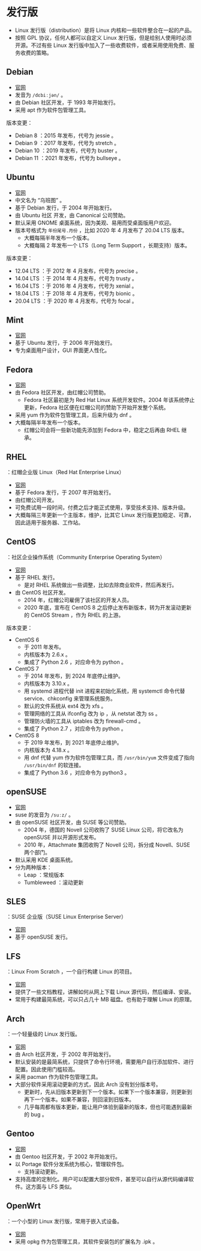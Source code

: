 # 发行版

- Linux 发行版（distribution）是将 Linux 内核和一些软件整合在一起的产品。
- 按照 GPL 协议，任何人都可以自定义 Linux 发行版，但是给别人使用时必须开源。不过有些 Linux 发行版中加入了一些收费软件，或者采用使用免费、服务收费的策略。

## Debian

- [官网](https://www.debian.org/)
- 发音为 `/dɛbiːjən/` 。
- 由 Debian 社区开发，于 1993 年开始发行。
- 采用 apt 作为软件包管理工具。

版本变更：
- Debian 8  ：2015 年发布，代号为 jessie  。
- Debian 9  ：2017 年发布，代号为 stretch 。
- Debian 10 ：2019 年发布，代号为 buster 。
- Debian 11 ：2021 年发布，代号为 bullseye 。

## Ubuntu

- [官网](https://ubuntu.com/)
- 中文名为 “乌班图” 。
- 基于 Debian 发行，于 2004 年开始发行。
- 由 Ubuntu 社区 开发，由 Canonical 公司赞助。
- 默认采用 GNOME 桌面系统，因为美观、易用而受桌面版用户欢迎。
- 版本号格式为 ` 年份尾号.月份 ` ，比如 2020 年 4 月发布了 20.04 LTS 版本。
  - 大概每隔半年发布一个版本。
  - 大概每隔 2 年发布一个 LTS（Long Term Support ，长期支持）版本。

版本变更：
- 12.04 LTS ：于 2012 年 4 月发布，代号为 precise 。
- 14.04 LTS ：于 2014 年 4 月发布，代号为 trusty 。
- 16.04 LTS ：于 2016 年 4 月发布，代号为 xenial 。
- 18.04 LTS ：于 2018 年 4 月发布，代号为 bionic 。
- 20.04 LTS ：于 2020 年 4 月发布，代号为 focal 。

## Mint

- [官网](https://www.linuxmint.com/)
- 基于 Ubuntu 发行，于 2006 年开始发行。
- 专为桌面用户设计，GUI 界面更人性化。

## Fedora

- [官网](https://getfedora.org/)
- 由 Fedora 社区开发，由红帽公司赞助。
  - Fedora 社区最初是为 Red Hat Linux 系统开发软件。2004 年该系统停止更新，Fedora 社区便在红帽公司的赞助下开始开发整个系统。
- 采用 yum 作为软件包管理工具，后来升级为 dnf 。
- 大概每隔半年发布一个版本。
  - 红帽公司会将一些新功能先添加到 Fedora 中，稳定之后再由 RHEL 继承。

## RHEL

：红帽企业版 Linux（Red Hat Enterprise Linux）
- [官网](https://access.redhat.com/products/red-hat-enterprise-linux/)
- 基于 Fedora 发行，于 2007 年开始发行。
- 由红帽公司开发。
- 可免费试用一段时间，付费之后才能正式使用，享受技术支持、版本升级。
- 大概每隔三年更新一个主版本，维护，比其它 Linux 发行版更加稳定、可靠，因此适用于服务器、工作站。

## CentOS

：社区企业操作系统（Community Enterprise Operating System）
- [官网](https://www.centos.org/)
- 基于 RHEL 发行。
  - 是对 RHEL 系统做出一些调整，比如去除商业软件，然后再发行。
- 由 CentOS 社区开发。
  - 2014 年，红帽公司雇佣了该社区的开发人员。
  - 2020 年底，宣布在 CentOS 8 之后停止发布新版本，转为开发滚动更新的 CentOS Stream ，作为 RHEL 的上游。

版本变更：
- CentOS 6
  - 于 2011 年发布。
  - 内核版本为 2.6.x 。
  - 集成了 Python 2.6 ，对应命令为 python 。
- CentOS 7
  - 于 2014 年发布，到 2024 年底停止维护。
  - 内核版本为 3.10.x 。
  - 用 systemd 进程代替 init 进程来初始化系统，用 systemctl 命令代替 service、chkconfig 来管理系统服务。
  - 默认的文件系统从 ext4 改为 xfs 。
  - 管理网络的工具从 ifconfig 改为 ip ，从 netstat 改为 ss 。
  - 管理防火墙的工具从 iptables 改为 firewall-cmd 。
  - 集成了 Python 2.7 ，对应命令为 python 。
- CentOS 8
  - 于 2019 年发布，到 2021 年底停止维护。
  - 内核版本为 4.18.x 。
  - 用 dnf 代替 yum 作为软件包管理工具，而 `/usr/bin/yum` 文件变成了指向 `/usr/bin/dnf` 的软连接。
  - 集成了 Python 3.6 ，对应命令为 python3 。

## openSUSE

- [官网](https://www.opensuse.org/)
- suse 的发音为 `/suːz/` 。
- 由 openSUSE 社区开发，由 SUSE 等公司赞助。
  - 2004 年，德国的 Novell 公司收购了 SUSE Linux 公司，将它改名为 openSUSE 并以开源形式发布。
  - 2010 年，Attachmate 集团收购了 Novell 公司，拆分成 Novell、SUSE 两个部门。
- 默认采用 KDE 桌面系统。
- 分为两种版本：
  - Leap ：常规版本
  - Tumbleweed ：滚动更新

## SLES

：SUSE 企业版（SUSE Linux Enterprise Server）
- [官网](https://www.suse.com/products/server/)
- 基于 openSUSE 发行。

## LFS

：Linux From Scratch ，一个自行构建 Linux 的项目。
- [官网](http://www.linuxfromscratch.org/)
- 提供了一些文档教程，讲解如何从网上下载 Linux 源代码，然后编译、安装。
- 常用于构建最简系统，可以只占几十 MB 磁盘。也有助于理解 Linux 的原理。

## Arch

：一个轻量级的 Linux 发行版。
- [官网](https://www.archlinux.org/)
- 由 Arch 社区开发，于 2002 年开始发行。
- 默认安装的是最简系统，只提供了命令行环境，需要用户自行添加软件、进行配置。因此使用门槛较高。
- 采用 pacman 作为软件包管理工具。
- 大部分软件采用滚动更新的方式，因此 Arch 没有划分版本号。
  - 更新时，先从旧版本更新到下一个版本。如果下一个版本兼容，则更新到再下一个版本。如果不兼容，则回滚到旧版本。
  - 几乎每周都有版本更新，能让用户体验到最新的版本，但也可能遇到最新的 bug 。

## Gentoo

- [官网](https://www.gentoo.org/)
- 由 Gentoo 社区开发，于 2002 年开始发行。
- 以 Portage 软件分发系统为核心，管理软件包。
  - 支持滚动更新。
- 支持高度的定制化。用户可以配置大部分软件，甚至可以自行从源代码编译软件。这方面与 LFS 类似。

## OpenWrt

：一个小型的 Linux 发行版，常用于嵌入式设备。
- [官网](https://openwrt.org/)
- 采用 opkg 作为包管理工具，其软件安装包的扩展名为 .ipk 。
